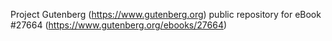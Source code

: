 Project Gutenberg (https://www.gutenberg.org) public repository for eBook #27664 (https://www.gutenberg.org/ebooks/27664)
